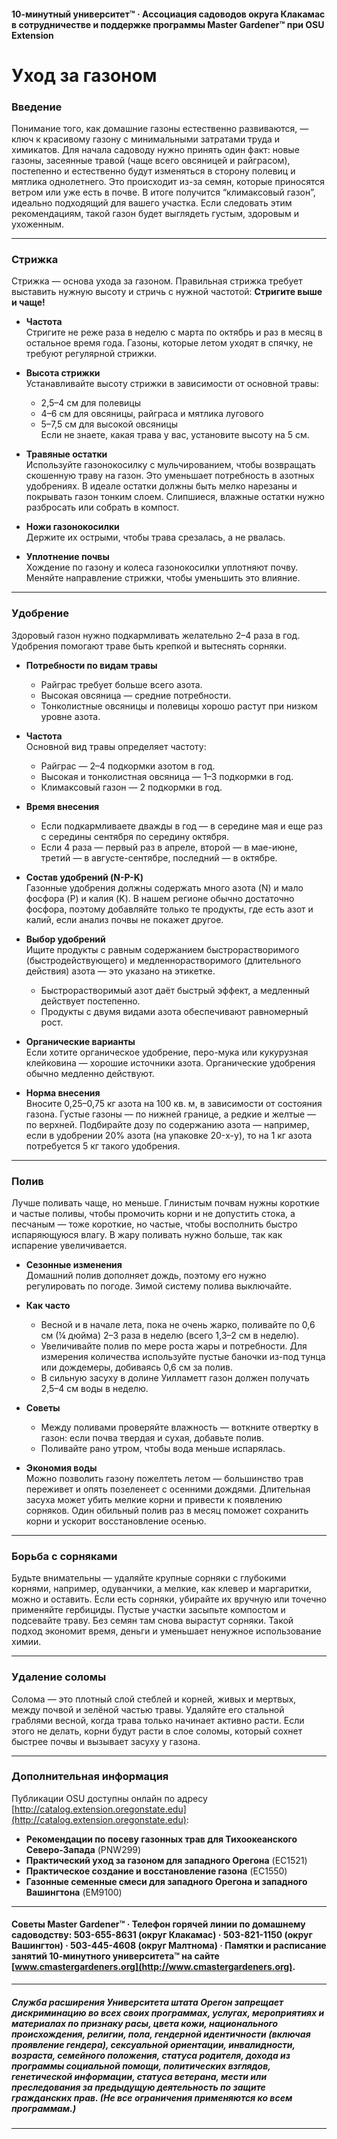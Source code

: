 #### 10-минутный университет™ · Ассоциация садоводов округа Клакамас в сотрудничестве и поддержке программы Master Gardener™ при OSU Extension

# Уход за газоном

### Введение

Понимание того, как домашние газоны естественно развиваются, — ключ к красивому газону с минимальными затратами труда и химикатов. Для начала садоводу нужно принять один факт: новые газоны, засеянные травой (чаще всего овсяницей и райграсом), постепенно и естественно будут изменяться в сторону полевиц и мятлика однолетнего. Это происходит из-за семян, которые приносятся ветром или уже есть в почве. В итоге получится “климаксовый газон”, идеально подходящий для вашего участка. Если следовать этим рекомендациям, такой газон будет выглядеть густым, здоровым и ухоженным.

---

### Стрижка

Стрижка — основа ухода за газоном. Правильная стрижка требует выставить нужную высоту и стричь с нужной частотой: **Стригите выше и чаще!**

- **Частота**  
  Стригите не реже раза в неделю с марта по октябрь и раз в месяц в остальное время года. Газоны, которые летом уходят в спячку, не требуют регулярной стрижки.

- **Высота стрижки**  
  Устанавливайте высоту стрижки в зависимости от основной травы:  
  - 2,5–4 см для полевицы  
  - 4–6 см для овсяницы, райграса и мятлика лугового  
  - 5–7,5 см для высокой овсяницы  
  Если не знаете, какая трава у вас, установите высоту на 5 см.

- **Травяные остатки**  
  Используйте газонокосилку с мульчированием, чтобы возвращать скошенную траву на газон. Это уменьшает потребность в азотных удобрениях. В идеале остатки должны быть мелко нарезаны и покрывать газон тонким слоем. Слипшиеся, влажные остатки нужно разбросать или собрать в компост.

- **Ножи газонокосилки**  
  Держите их острыми, чтобы трава срезалась, а не рвалась.

- **Уплотнение почвы**  
  Хождение по газону и колеса газонокосилки уплотняют почву. Меняйте направление стрижки, чтобы уменьшить это влияние.

---

### Удобрение

Здоровый газон нужно подкармливать желательно 2–4 раза в год. Удобрения помогают траве быть крепкой и вытеснять сорняки.

- **Потребности по видам травы**  
  - Райграс требует больше всего азота.  
  - Высокая овсяница — средние потребности.  
  - Тонколистные овсяницы и полевицы хорошо растут при низком уровне азота.

- **Частота**  
  Основной вид травы определяет частоту:  
  - Райграс — 2–4 подкормки азотом в год.  
  - Высокая и тонколистная овсяница — 1–3 подкормки в год.  
  - Климаксовый газон — 2 подкормки в год.

- **Время внесения**  
  - Если подкармливаете дважды в год — в середине мая и еще раз с середины сентября по середину октября.  
  - Если 4 раза — первый раз в апреле, второй — в мае-июне, третий — в августе-сентябре, последний — в октябре.

- **Состав удобрений (N-P-K)**  
  Газонные удобрения должны содержать много азота (N) и мало фосфора (P) и калия (K). В нашем регионе обычно достаточно фосфора, поэтому добавляйте только те продукты, где есть азот и калий, если анализ почвы не покажет другое.

- **Выбор удобрений**  
  Ищите продукты с равным содержанием быстрорастворимого (быстродействующего) и медленнорастворимого (длительного действия) азота — это указано на этикетке.  
  - Быстрорастворимый азот даёт быстрый эффект, а медленный действует постепенно.  
  - Продукты с двумя видами азота обеспечивают равномерный рост.

- **Органические варианты**  
  Если хотите органическое удобрение, перо-мука или кукурузная клейковина — хорошие источники азота. Органические удобрения обычно медленно действуют.

- **Норма внесения**  
  Вносите 0,25–0,75 кг азота на 100 кв. м, в зависимости от состояния газона. Густые газоны — по нижней границе, а редкие и желтые — по верхней. Подбирайте дозу по содержанию азота — например, если в удобрении 20% азота (на упаковке 20-x-y), то на 1 кг азота потребуется 5 кг такого удобрения.

---

### Полив

Лучше поливать чаще, но меньше. Глинистым почвам нужны короткие и частые поливы, чтобы промочить корни и не допустить стока, а песчаным — тоже короткие, но частые, чтобы восполнить быстро испаряющуюся влагу. В жару поливать нужно больше, так как испарение увеличивается.

- **Сезонные изменения**  
  Домашний полив дополняет дождь, поэтому его нужно регулировать по погоде. Зимой систему полива выключайте.

- **Как часто**  
  - Весной и в начале лета, пока не очень жарко, поливайте по 0,6 см (¼ дюйма) 2–3 раза в неделю (всего 1,3–2 см в неделю).  
  - Увеличивайте полив по мере роста жары и потребности. Для измерения количества используйте пустые баночки из-под тунца или дождемеры, добиваясь 0,6 см за полив.  
  - В сильную засуху в долине Уилламетт газон должен получать 2,5–4 см воды в неделю.

- **Советы**  
  - Между поливами проверяйте влажность — воткните отвертку в газон: если почва твердая и сухая, добавьте полив.  
  - Поливайте рано утром, чтобы вода меньше испарялась.

- **Экономия воды**  
  Можно позволить газону пожелтеть летом — большинство трав переживет и опять позеленеет с осенними дождями. Длительная засуха может убить мелкие корни и привести к появлению сорняков. Один обильный полив раз в месяц поможет сохранить корни и ускорит восстановление осенью.

---

### Борьба с сорняками

Будьте внимательны — удаляйте крупные сорняки с глубокими корнями, например, одуванчики, а мелкие, как клевер и маргаритки, можно и оставить. Если есть сорняки, убирайте их вручную или точечно применяйте гербициды. Пустые участки засыпьте компостом и подсевайте траву. Без семян там снова вырастут сорняки. Такой подход экономит время, деньги и уменьшает ненужное использование химии.

---

### Удаление соломы

Солома — это плотный слой стеблей и корней, живых и мертвых, между почвой и зелёной частью травы. Удаляйте его стальной граблями весной, когда трава только начинает активно расти. Если этого не делать, корни будут расти в слое соломы, который сохнет быстрее почвы и вызывает засуху у газона.

---

### Дополнительная информация

Публикации OSU доступны онлайн по адресу [http://catalog.extension.oregonstate.edu](http://catalog.extension.oregonstate.edu):

- **Рекомендации по посеву газонных трав для Тихоокеанского Северо-Запада** (PNW299)  
- **Практический уход за газоном для западного Орегона** (EC1521)  
- **Практическое создание и восстановление газона** (EC1550)  
- **Газонные семенные смеси для западного Орегона и западного Вашингтона** (EM9100)

---

#### Советы Master Gardener™ · Телефон горячей линии по домашнему садоводству: 503-655-8631 (округ Клакамас) · 503-821-1150 (округ Вашингтон) · 503-445-4608 (округ Малтнома) · Памятки и расписание занятий 10-минутного университета™ на сайте [www.cmastergardeners.org](http://www.cmastergardeners.org).

---

##### Служба расширения Университета штата Орегон запрещает дискриминацию во всех своих программах, услугах, мероприятиях и материалах по признаку расы, цвета кожи, национального происхождения, религии, пола, гендерной идентичности (включая проявление гендера), сексуальной ориентации, инвалидности, возраста, семейного положения, статуса родителя, дохода из программы социальной помощи, политических взглядов, генетической информации, статуса ветерана, мести или преследования за предыдущую деятельность по защите гражданских прав. (Не все ограничения применяются ко всем программам.)
---